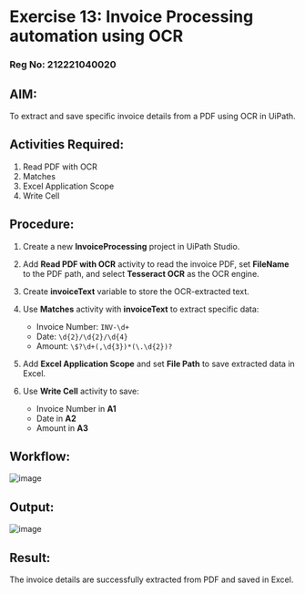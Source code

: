 # Exercise 13: Invoice Processing automation using OCR

### Reg No: 212221040020

## AIM:
To extract and save specific invoice details from a PDF using OCR in UiPath.

## Activities Required:
1. Read PDF with OCR
2. Matches
3. Excel Application Scope
4. Write Cell

## Procedure:
1. Create a new **InvoiceProcessing** project in UiPath Studio.
   
2. Add **Read PDF with OCR** activity to read the invoice PDF, set **FileName** to the PDF path, and select **Tesseract OCR** as the OCR engine.

3. Create **invoiceText** variable to store the OCR-extracted text.

4. Use **Matches** activity with **invoiceText** to extract specific data:
   - Invoice Number: `INV-\d+`
   - Date: `\d{2}/\d{2}/\d{4}`
   - Amount: `\$?\d+(,\d{3})*(\.\d{2})?`

5. Add **Excel Application Scope** and set **File Path** to save extracted data in Excel.

6. Use **Write Cell** activity to save:
   - Invoice Number in **A1**
   - Date in **A2**
   - Amount in **A3**

## Workflow:
![image](https://github.com/user-attachments/assets/d683ecf5-94f5-495f-9310-39c3b3ae6894)


## Output:
![image](https://github.com/user-attachments/assets/cf0b8cfb-e71d-41f9-b4c3-83810af4df2a)


## Result:
The invoice details are successfully extracted from PDF and saved in Excel.
